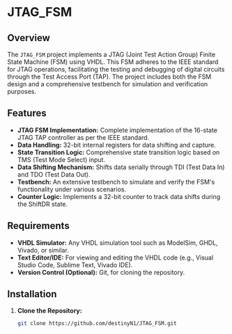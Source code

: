 # JTAG_FSM

## Overview

The `JTAG_FSM` project implements a JTAG (Joint Test Action Group) Finite State Machine (FSM) using VHDL. This FSM adheres to the IEEE standard for JTAG operations, facilitating the testing and debugging of digital circuits through the Test Access Port (TAP). The project includes both the FSM design and a comprehensive testbench for simulation and verification purposes.

## Features

- **JTAG FSM Implementation:** Complete implementation of the 16-state JTAG TAP controller as per the IEEE standard.
- **Data Handling:** 32-bit internal registers for data shifting and capture.
- **State Transition Logic:** Comprehensive state transition logic based on TMS (Test Mode Select) input.
- **Data Shifting Mechanism:** Shifts data serially through TDI (Test Data In) and TDO (Test Data Out).
- **Testbench:** An extensive testbench to simulate and verify the FSM's functionality under various scenarios.
- **Counter Logic:** Implements a 32-bit counter to track data shifts during the ShiftDR state.

## Requirements

- **VHDL Simulator:** Any VHDL simulation tool such as ModelSim, GHDL, Vivado, or similar.
- **Text Editor/IDE:** For viewing and editing the VHDL code (e.g., Visual Studio Code, Sublime Text, Vivado IDE).
- **Version Control (Optional):** Git, for cloning the repository.

## Installation

1. **Clone the Repository:**

   ```bash
   git clone https://github.com/destinyN1/JTAG_FSM.git
